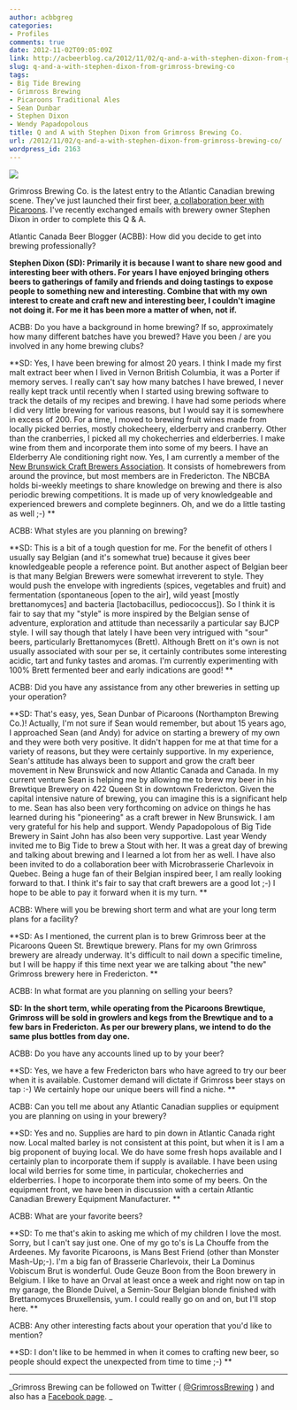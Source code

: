 ```yaml
---
author: acbbgreg
categories:
- Profiles
comments: true
date: 2012-11-02T09:05:09Z
link: http://acbeerblog.ca/2012/11/02/q-and-a-with-stephen-dixon-from-grimross-brewing-co/
slug: q-and-a-with-stephen-dixon-from-grimross-brewing-co
tags:
- Big Tide Brewing
- Grimross Brewing
- Picaroons Traditional Ales
- Sean Dunbar
- Stephen Dixon
- Wendy Papadopolous
title: Q and A with Stephen Dixon from Grimross Brewing Co.
url: /2012/11/02/q-and-a-with-stephen-dixon-from-grimross-brewing-co/
wordpress_id: 2163
---
```


[![](http://acbeerblog.ca/wp-content/uploads/2012/11/grimross.gif)](http://acbeerblog.ca/wp-content/uploads/2012/11/grimross.gif)

Grimross Brewing Co. is the latest entry to the Atlantic Canadian brewing scene.  They've just launched their first beer, [a collaboration beer with Picaroons](http://atlanticcanadabeerblog.wordpress.com/2012/10/31/picaroons-and-grimross-brewing-collaborate-on-monster-mash-up-collaboration-ale/).  I've recently exchanged emails with brewery owner Stephen Dixon in order to complete this Q & A.

Atlantic Canada Beer Blogger (ACBB):  How did you decide to get into brewing professionally?

**Stephen Dixon (SD): Primarily it is because I want to share new good and interesting beer with others. For years I have enjoyed bringing others beers to gatherings of family and friends and doing tastings to expose people to something new and interesting. Combine that with my own interest to create and craft new and interesting beer, I couldn't imagine not doing it. For me it has been more a matter of when, not if.**


ACBB:  Do you have a background in home brewing?  If so, approximately how many different batches have you brewed?  Have you been / are you involved in any home brewing clubs?




**SD: Yes, I have been brewing for almost 20 years. I think I made my first malt extract beer when I lived in Vernon British Columbia, it was a Porter if memory serves. I really can't say how many batches I have brewed, I never really kept track until recently when I started using brewing software to track the details of my recipes and brewing. I have had some periods where I did very little brewing for various reasons, but I would say it is somewhere in excess of 200. For a time, I moved to brewing fruit wines made from locally picked berries, mostly chokecheery, elderberry and cranberry. Other than the cranberries, I picked all my chokecherries and elderberries. I make wine from them and incorporate them into some of my beers. I have an Elderberry Ale conditioning right now. Yes, I am currently a member of the [New Brunswick Craft Brewers Association](http://www.craftbrewing.ca/index.php/nbcba). It consists of homebrewers from around the province, but most members are in Fredericton. The NBCBA holds bi-weekly meetings to share knowledge on brewing and there is also periodic brewing competitions. It is made up of very knowledgeable and experienced brewers and complete beginners. Oh, and we do a little tasting as well ;-) **







ACBB: What styles are you planning on brewing?




**SD: This is a bit of a tough question for me. For the benefit of others I usually say Belgian (and it's somewhat true) because it gives beer knowledgeable people a reference point. But another aspect of Belgian beer is that many Belgian Brewers were somewhat irreverent to style. They would push the envelope with ingredients (spices, vegetables and fruit) and fermentation (spontaneous [open to the air], wild yeast [mostly brettanomyces] and bacteria [lactobacillus, pediococcus]). So I think it is fair to say that my "style" is more inspired by the Belgian sense of adventure, exploration and attitude than necessarily a particular say BJCP style. I will say though that lately I have been very intrigued with "sour" beers, particularly Brettanomyces (Brett). Although Brett on it's own is not usually associated with sour per se, it certainly contributes some interesting acidic, tart and funky tastes and aromas. I'm currently experimenting with 100% Brett fermented beer and early indications are good! **







ACBB: Did you have any assistance from any other breweries in setting up your operation?




**SD: That's easy, yes, Sean Dunbar of Picaroons (Northampton Brewing Co.)! Actually, I'm not sure if Sean would remember, but about 15 years ago, I approached Sean (and Andy) for advice on starting a brewery of my own and they were both very positive. It didn't happen for me at that time for a variety of reasons, but they were certainly supportive. In my experience, Sean's attitude has always been to support and grow the craft beer movement in New Brunswick and now Atlantic Canada and Canada. In my current venture Sean is helping me by allowing me to brew my beer in his Brewtique Brewery on 422 Queen St in downtown Fredericton. Given the capital intensive nature of brewing, you can imagine this is a significant help to me. Sean has also been very forthcoming on advice on things he has learned during his "pioneering" as a craft brewer in New Brunswick. I am very grateful for his help and support. Wendy Papadopolous of Big Tide Brewery in Saint John has also been very supportive. Last year Wendy invited me to Big Tide to brew a Stout with her. It was a great day of brewing and talking about brewing and I learned a lot from her as well. I have also been invited to do a collaboration beer with Microbrasserie Charlevoix in Quebec. Being a huge fan of their Belgian inspired beer, I am really looking forward to that. I think it's fair to say that craft brewers are a good lot ;-) I hope to be able to pay it forward when it is my turn. **







ACBB: Where will you be brewing short term and what are your long term plans for a facility?




**SD: As I mentioned, the current plan is to brew Grimross beer at the Picaroons Queen St. Brewtique brewery. Plans for my own Grimross brewery are already underway. It's difficult to nail down a specific timeline, but I will be happy if this time next year we are talking about "the new" Grimross brewery here in Fredericton.  **







ACBB: In what format are you planning on selling your beers?




**SD: In the short term, while operating from the Picaroons Brewtique, Grimross will be sold in growlers and kegs from the Brewtique and to a few bars in Fredericton. As per our brewery plans, we intend to do the same plus bottles from day one.**







ACBB: Do you have any accounts lined up to by your beer?




**SD: Yes, we have a few Fredericton bars who have agreed to try our beer when it is available. Customer demand will dictate if Grimross beer stays on tap :-) We certainly hope our unique beers will find a niche.  **







ACBB: Can you tell me about any Atlantic Canadian supplies or equipment you are planning on using in your brewery?




**SD: Yes and no. Supplies are hard to pin down in Atlantic Canada right now. Local malted barley is not consistent at this point, but when it is I am a big proponent of buying local. We do have some fresh hops available and I certainly plan to incorporate them if supply is available. I have been using local wild berries for some time, in particular, chokecherries and elderberries. I hope to incorporate them into some of my beers. On the equipment front, we have been in discussion with a certain Atlantic Canadian Brewery Equipment Manufacturer. **







ACBB: What are your favorite beers?




**SD: To me that's akin to asking me which of my children I love the most. Sorry, but I can't say just one. One of my go to's is La Chouffe from the Ardeenes. My favorite Picaroons, is Mans Best Friend (other than Monster Mash-Up;-). I'm a big fan of Brasserie Charlevoix, their La Dominus Vobiscum Brut is wonderful. Oude Geuze Boon from the Boon brewery in Belgium. I like to have an Orval at least once a week and right now on tap in my garage, the Blonde Duivel, a Semin-Sour Belgian blonde finished with Brettanomyces Bruxellensis, yum. I could really go on and on, but I'll stop here. **







ACBB: Any other interesting facts about your operation that you'd like to mention?




**SD: I don't like to be hemmed in when it comes to crafting new beer, so people should expect the unexpected from time to time ;-) **







______________________________________________________________________________________________







_Grimross Brewing can be followed on Twitter ( [@GrimrossBrewing](https://twitter.com/GrimrossBrewing) ) and also has a [Facebook page](http://www.facebook.com/pages/Grimross-Brewing-Co/110264115801307). _
